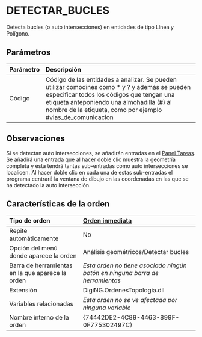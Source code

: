 # DETECTAR\_BUCLES

Detecta bucles \(o auto intersecciones\) en entidades de tipo Línea y Polígono.

## Parámetros

| Parámetro | Descripción |
| :--- | :--- |
| Código | Código de las entidades a analizar. Se pueden utilizar comodines como \* y ? y además se pueden especificar todos los códigos que tengan una etiqueta anteponiendo una almohadilla \(\#\) al nombre de la etiqueta, como por ejemplo \#vias\_de\_comunicacion |

## Observaciones

Si se detectan auto intersecciones, se añadirán entradas en el [Panel Tareas](https://github.com/digi21/docs/tree/7fc627c885c16fb88afc7cc05a6df2a2f4a54563/digi3d-net/referencia/digi3d.net/ventana-de-dibujo/ordenes/d/PanelTareas.html). Se añadirá una entrada que al hacer doble clic muestra la geometría completa y ésta tendrá tantas sub-entradas como auto intersecciones se localicen. Al hacer doble clic en cada una de estas sub-entradas el programa centrará la ventana de dibujo en las coordenadas en las que se ha detectado la auto intersección.

## Características de la orden

| Tipo de orden | [Orden inmediata](detectar-bucles.md) |
| :--- | :--- |
| Repite automáticamente | No |
| Opción del menú donde aparece la orden | Análisis geométricos/Detectar bucles |
| Barra de herramientas en la que aparece la orden | _Esta orden no tiene asociado ningún botón en ninguna barra de herramientas_ |
| Extensión | DigiNG.OrdenesTopologia.dll |
| Variables relacionadas | _Esta orden no se ve afectada por ninguna variable_ |
| Nombre interno de la orden | {74442DE2-4C89-4463-899F-0F775302497C} |

